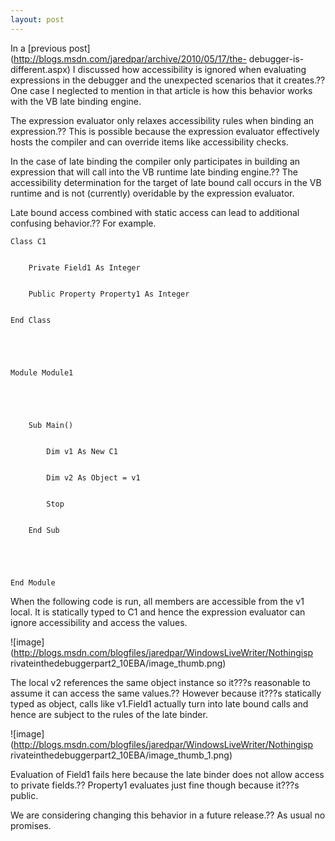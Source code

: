 ```yaml
---
layout: post
---
```

In a [previous post](http://blogs.msdn.com/jaredpar/archive/2010/05/17/the-
debugger-is-different.aspx) I discussed how accessibility is ignored when
evaluating expressions in the debugger and the unexpected scenarios that it
creates.?? One case I neglected to mention in that article is how this behavior
works with the VB late binding engine.

The expression evaluator only relaxes accessibility rules when binding an
expression.?? This is possible because the expression evaluator effectively
hosts the compiler and can override items like accessibility checks.

In the case of late binding the compiler only participates in building an
expression that will call into the VB runtime late binding engine.?? The
accessibility determination for the target of late bound call occurs in the VB
runtime and is not (currently) overidable by the expression evaluator.

Late bound access combined with static access can lead to additional confusing
behavior.?? For example.

    
    
    Class C1


        Private Field1 As Integer


        Public Property Property1 As Integer


    End Class


    


    Module Module1


    


        Sub Main()


            Dim v1 As New C1


            Dim v2 As Object = v1


            Stop


        End Sub


    


    End Module


    


    

When the following code is run, all members are accessible from the v1 local.
It is statically typed to C1 and hence the expression evaluator can ignore
accessibility and access the values.

![image](http://blogs.msdn.com/blogfiles/jaredpar/WindowsLiveWriter/Nothingisp
rivateinthedebuggerpart2_10EBA/image_thumb.png)

The local v2 references the same object instance so it???s reasonable to assume
it can access the same values.?? However because it???s statically typed as
object, calls like v1.Field1 actually turn into late bound calls and hence are
subject to the rules of the late binder.



![image](http://blogs.msdn.com/blogfiles/jaredpar/WindowsLiveWriter/Nothingisp
rivateinthedebuggerpart2_10EBA/image_thumb_1.png)

Evaluation of Field1 fails here because the late binder does not allow access
to private fields.?? Property1 evaluates just fine though because it???s public.

We are considering changing this behavior in a future release.?? As usual no
promises.


